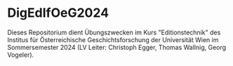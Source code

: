 # DigEdIfOeG2024

Dieses Repositorium dient Übungszwecken im Kurs "Editionstechnik" des Institus für Österreichische Geschichtsforschung der Universität Wien im Sommersemester 2024 (LV Leiter: Christoph Egger, Thomas Wallnig, Georg Vogeler).
